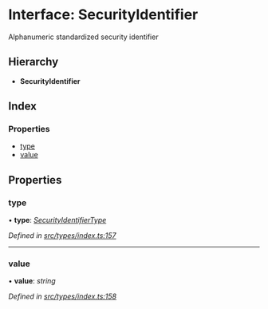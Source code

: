 # Interface: SecurityIdentifier

Alphanumeric standardized security identifier

## Hierarchy

* **SecurityIdentifier**

## Index

### Properties

* [type](securityidentifier.md#type)
* [value](securityidentifier.md#value)

## Properties

###  type

• **type**: *[SecurityIdentifierType](../enums/securityidentifiertype.md)*

*Defined in [src/types/index.ts:157](https://github.com/PolymathNetwork/polymesh-sdk/blob/4f2fd432/src/types/index.ts#L157)*

___

###  value

• **value**: *string*

*Defined in [src/types/index.ts:158](https://github.com/PolymathNetwork/polymesh-sdk/blob/4f2fd432/src/types/index.ts#L158)*
